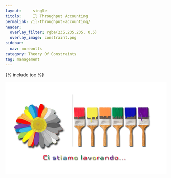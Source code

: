 ```yaml
---
layout:		single
titolo:		Il Throughput Accounting
permalink: /il-throughput-accounting/
header:
  overlay_filter: rgba(235,235,235, 0.5)
  overlay_image: constraint.png
sidebar: 
  nav: moreontls
category: Theory Of Constraints
tag: management
---
```


{% include toc %}

![](/images/work-in-progress.png)
